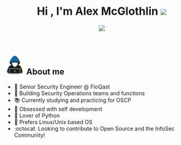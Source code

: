 <h1 align="center"><b>Hi , I'm Alex McGlothlin </b><img src="https://media.giphy.com/media/hvRJCLFzcasrR4ia7z/giphy.gif" width="35"></h1>

<p align="center">
  <a href="https://github.com/DenverCoder1/readme-typing-svg"><img src="https://readme-typing-svg.herokuapp.com?font=Time+New+Roman&color=cyan&size=25&center=true&vCenter=true&width=600&height=100&lines=Senior+Security+Engineer+@+FloQast,;OSCP+Hopeful,;CTF+Newbie,;Active+Learner/Researcher"></a>
</p>
<br>

## <picture><img src = "https://github.com/0xAbdulKhalid/0xAbdulKhalid/raw/main/assets/mdImages/about_me.gif" width = 50px></picture> **About me**
- :closed_lock_with_key: Senior Security Engineer @ FloQast
- :satellite: Building Security Operations teams and functions
- :books: Currently studying and practicing for OSCP 
- :rocket: Obsessed with self development
- :snake: Lover of Python
- :penguin: Prefers Linux/Unix based OS
- :octocat: Looking to contribute to Open Source and the InfoSec Community! 